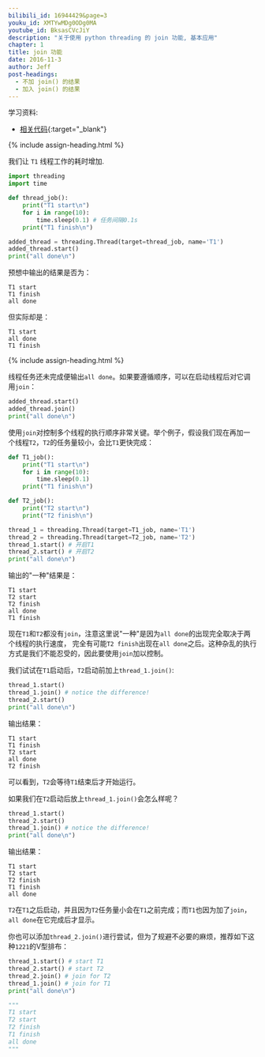 ```yaml
---
bilibili_id: 16944429&page=3
youku_id: XMTYwMDg0ODg0MA
youtube_id: BksasCVcJiY
description: "关于使用 python threading 的 join 功能, 基本应用"
chapter: 1
title: join 功能
date: 2016-11-3
author: Jeff
post-headings:
  - 不加 join() 的结果
  - 加入 join() 的结果
---
```


学习资料:
  * [相关代码](https://github.com/unitytutorial/tutorials/blob/master/threadingTUT/thread3_join.py){:target="_blank"}

{% include assign-heading.html %}

我们让 `T1` 线程工作的耗时增加.

```python
import threading
import time

def thread_job():
    print("T1 start\n")
    for i in range(10):
        time.sleep(0.1) # 任务间隔0.1s
    print("T1 finish\n")

added_thread = threading.Thread(target=thread_job, name='T1')
added_thread.start()
print("all done\n")
```

预想中输出的结果是否为：

```
T1 start
T1 finish
all done
```

但实际却是：

```
T1 start
all done
T1 finish
```

{% include assign-heading.html %}

线程任务还未完成便输出`all done`。如果要遵循顺序，可以在启动线程后对它调用`join`：

```python
added_thread.start()
added_thread.join()
print("all done\n")
```

使用`join`对控制多个线程的执行顺序非常关键。举个例子，假设我们现在再加一个线程`T2`，`T2`的任务量较小，会比`T1`更快完成：

```python
def T1_job():
    print("T1 start\n")
    for i in range(10):
        time.sleep(0.1)
    print("T1 finish\n")

def T2_job():
    print("T2 start\n")
    print("T2 finish\n")

thread_1 = threading.Thread(target=T1_job, name='T1')
thread_2 = threading.Thread(target=T2_job, name='T2')
thread_1.start() # 开启T1
thread_2.start() # 开启T2
print("all done\n")
```

输出的"一种"结果是：

```
T1 start
T2 start
T2 finish
all done
T1 finish
```

现在`T1`和`T2`都没有`join`，注意这里说"一种"是因为`all done`的出现完全取决于两个线程的执行速度，
完全有可能`T2 finish`出现在`all done`之后。这种杂乱的执行方式是我们不能忍受的，因此要使用`join`加以控制。

我们试试在`T1`启动后，`T2`启动前加上`thread_1.join()`:

```python
thread_1.start()
thread_1.join() # notice the difference!
thread_2.start()
print("all done\n")
```

输出结果：

```
T1 start
T1 finish
T2 start
all done
T2 finish
```

可以看到，`T2`会等待`T1`结束后才开始运行。

如果我们在`T2`启动后放上`thread_1.join()`会怎么样呢？

```python
thread_1.start()
thread_2.start()
thread_1.join() # notice the difference!
print("all done\n")
```

输出结果：

```
T1 start
T2 start
T2 finish
T1 finish
all done
```

`T2`在`T1`之后启动，并且因为`T2`任务量小会在`T1`之前完成；而`T1`也因为加了`join`，`all done`在它完成后才显示。

你也可以添加`thread_2.join()`进行尝试，但为了规避不必要的麻烦，推荐如下这种`1221`的V型排布：

```python
thread_1.start() # start T1
thread_2.start() # start T2
thread_2.join() # join for T2
thread_1.join() # join for T1
print("all done\n")

"""
T1 start
T2 start
T2 finish
T1 finish
all done
"""
```